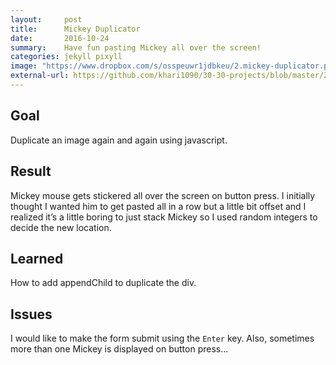 ```yaml
---
layout:     post
title:      Mickey Duplicator
date:       2016-10-24
summary:    Have fun pasting Mickey all over the screen!
categories: jekyll pixyll
image: "https://www.dropbox.com/s/osspeuwr1jdbkeu/2.mickey-duplicator.png?raw=1"
external-url: https://github.com/khari1090/30-30-projects/blob/master/2.mickey-duplicator.html
---
```


## Goal
Duplicate an image again and again using javascript.

## Result
Mickey mouse gets stickered all over the screen on button press. I initially thought I wanted him to get pasted all in a row but a little bit offset and I realized it’s a little boring to just stack Mickey so I used random integers to decide the new location.

## Learned
How to add appendChild to duplicate the div.

## Issues
I would like to make the form submit using the `Enter` key. Also, sometimes more than one Mickey is displayed on button press...
